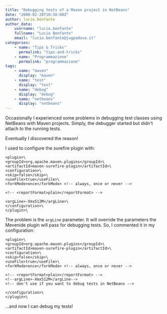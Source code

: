 ```yaml
---
title: "Debugging tests of a Maven project in NetBeans"
date: "2008-02-20T10:30:00Z"
author: lucio.benfante
author_data:
    username: "lucio.benfante"
    fullname: "Lucio Benfante"
    email: "lucio.benfante@jugpadova.it"
categories:
    - name: "Tips & Tricks"
      permalink: "tips-and-tricks"
    - name: "Programmazione"
      permalink: "programmazione"
tags:
    - name: "maven"
      display: "maven"
    - name: "test"
      display: "test"
    - name: "debug"
      display: "debug"
    - name: "netbeans"
      display: "netbeans"
---
```


Occasionally I experienced some problems in debugging test classes using
NetBeans with Maven projects. Simply, the debugger started but didn't
attach to the running tests.

Eventually I discovered the reason!

I used to configure the surefire plugin with:

```xml\
<plugin>\
<groupId>org.apache.maven.plugins</groupId>\
<artifactId>maven-surefire-plugin</artifactId>\
<configuration>\
<skip>false</skip>\
<useFile>true</useFile>\
<forkMode>once</forkMode> <!-- always, once or never -->

<!-- <reportFormat>plain</reportFormat> -->

<argLine>-Xmx512M</argLine>\
</configuration>\
</plugin>\
```

The problem is the <code>argLine</code> parameter. It will override the
parameters the Mevenide plugin will pass for debugging tests. So, I
commented it in my configuration:

```xml\
<plugin>\
<groupId>org.apache.maven.plugins</groupId>\
<artifactId>maven-surefire-plugin</artifactId>\
<configuration>\
<skip>false</skip>\
<useFile>true</useFile>\
<forkMode>once</forkMode> <!-- always, once or never -->

<!-- <reportFormat>plain</reportFormat> -->
<!--argLine>-Xmx512M</argLine-->
<!-- don't use if you want to debug tests in NetBeans -->

</configuration>\
</plugin>\
```

...and now I can debug my tests!
